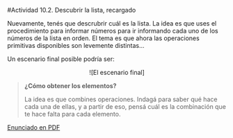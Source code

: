 #Actividad 10.2. Descubrir la lista, recargado

Nuevamente, tenés que descrubrir cuál es la lista. 
La idea es que uses el procedimiento para informar números para ir informando cada uno de los números de la lista en orden.
El tema es que ahora las operaciones primitivas disponibles son levemente distintas...

Un escenario final posible podría ser:

<center>
![El escenario final]
</center>

> **¿Cómo obtener los elementos?**
>
> La idea es que combines operaciones. Indagá para saber qué hace cada una de ellas, y a partir de eso, pensá
> cuál es la combinación que te hace falta para cada elemento.

[Enunciado en PDF][PDF]

[PDF]: 
https://raw.githubusercontent.com/gobstones/laprogramacionysudidactica2/master/Proyectos/10.Lists%20y%20operaciones%20de%20listas/10.1.Descubrir%20la%20lista/resources/description.pdf "Enunciado de 'Descubrir la lista' en PDF"